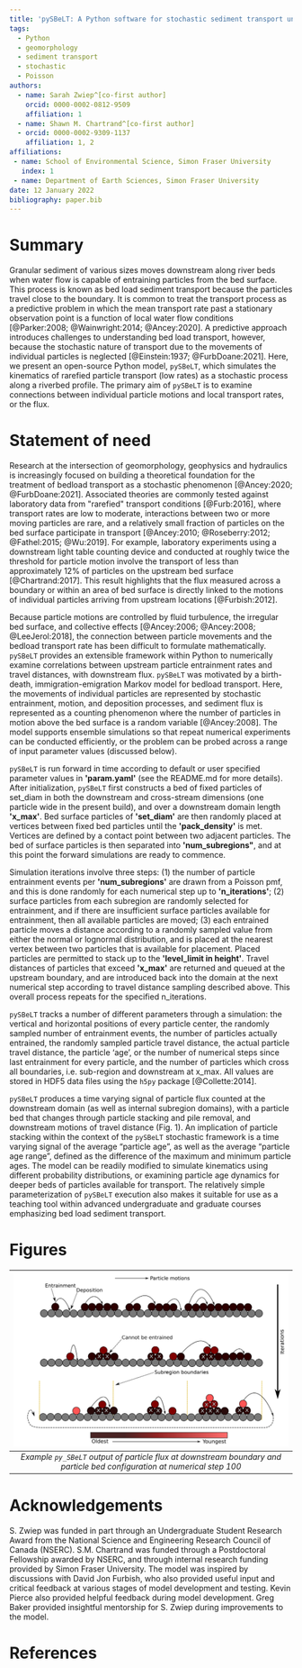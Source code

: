 ```yaml
---
title: 'pySBeLT: A Python software for stochastic sediment transport under rarefied conditions'
tags:
  - Python
  - geomorphology
  - sediment transport
  - stochastic
  - Poisson
authors:
  - name: Sarah Zwiep^[co-first author] 
    orcid: 0000-0002-0812-9509
    affiliation: 1
  - name: Shawn M. Chartrand^[co-first author] 
  - orcid: 0000-0002-9309-1137
    affiliation: 1, 2
affiliations:
 - name: School of Environmental Science, Simon Fraser University
   index: 1
 - name: Department of Earth Sciences, Simon Fraser University
date: 12 January 2022
bibliography: paper.bib
---
```


# Summary

Granular sediment of various sizes moves downstream along river beds when water flow is capable of entraining particles from 
the bed surface. This process is known as bed load sediment transport because the particles travel close to the boundary. 
It is common to treat the transport process as a predictive problem in which the mean transport rate past a stationary 
observation point is a function of local water flow conditions [@Parker:2008; @Wainwright:2014; @Ancey:2020]. A predictive approach 
introduces challenges to understanding bed load transport, however, because the stochastic nature of transport due to the 
movements of individual particles is neglected [@Einstein:1937; @FurbDoane:2021]. Here, we present an open-source Python model, `pySBeLT`, 
which simulates the kinematics of rarefied particle transport (low rates) as a stochastic process along a riverbed profile. 
The primary aim of `pySBeLT` is to examine connections between individual particle motions and local transport rates, or the flux.

# Statement of need

Research at the intersection of geomorphology, geophysics and hydraulics is increasingly focused on building 
a theoretical foundation for the treatment of bedload transport as a stochastic phenomenon [@Ancey:2020; 
@FurbDoane:2021]. Associated theories are commonly tested against laboratory data from "rarefied" transport 
conditions [@Furb:2016], where transport rates are low to moderate, interactions between two or more 
moving particles are rare, and a relatively small fraction of particles on the bed surface participate in transport 
[@Ancey:2010; @Roseberry:2012; @Fathel:2015; @Wu:2019]. For example, laboratory experiments 
using a downstream light table counting device and conducted at roughly twice the threshold for particle motion involve 
the transport of less than approximately 12% of particles on the upstream bed surface [@Chartrand:2017]. This result 
highlights that the flux measured across a boundary or within an area of bed surface is directly linked to the motions 
of individual particles arriving from upstream locations [@Furbish:2012]. 

Because particle motions are controlled by fluid turbulence, the irregular bed surface, and collective effects 
[@Ancey:2006; @Ancey:2008; @LeeJerol:2018], the connection between particle movements and the bedload 
transport rate has been difficult to formulate mathematically. `pySBeLT` provides an extensible framework within 
Python to numerically examine correlations between upstream particle entrainment rates and travel distances, with downstream 
flux. `pySBeLT` was motivated by a birth-death, immigration-emigration Markov model for bedload transport. Here, 
the movements of individual particles are represented by stochastic entrainment, motion, and deposition processes, and sediment 
flux is represented as a counting phenomenon where the number of particles in motion above the bed surface is a random 
variable [@Ancey:2008]. The model supports ensemble simulations so that repeat numerical experiments can be conducted efficiently,
or the problem can be probed across a range of input parameter values (discussed below).

`pySBeLT` is run forward in time according to default or user specified parameter values in **'param.yaml'** (see the README.md for 
more details). After initialization, `pySBeLT` first constructs a bed of fixed particles of set_diam in both the downstream and 
cross-stream dimensions (one particle wide in the present build), and over a downstream domain length **'x_max'**. Bed surface particles
of **'set_diam'** are then randomly placed at vertices between fixed bed particles until the **'pack_density'** is met. Vertices are defined 
by a contact point between two adjacent particles. The bed of surface particles is then separated into **'num_subregions"**, and at this 
point the forward simulations are ready to commence. 

Simulation iterations involve three steps: (1) the number of particle entrainment events per **'num_subregions'** are drawn from a Poisson pmf, 
and this is done randomly for each numerical step up to **'n_iterations'**; (2) surface particles from each subregion are randomly selected 
for entrainment, and if there are insufficient surface particles available for entrainment, then all available particles are moved; (3) each 
entrained particle moves a distance according to a randomly sampled value from either the normal or lognormal distribution, and is placed at 
the nearest vertex between two particles that is available for placement. Placed particles are permitted to stack up to the **'level_limit in height'**. 
Travel distances of particles that exceed **'x_max'** are returned and queued at the upstream boundary, and are introduced back into the 
domain at the next numerical step according to travel distance sampling described above. This overall process repeats for the specified n_iterations. 

`pySBeLT` tracks a number of different parameters through a simulation: the vertical and horizontal positions of every particle center, 
the randomly sampled number of entrainment events, the number of particles actually entrained, the randomly sampled particle travel 
distance, the actual particle travel distance, the particle ‘age’, or the number of numerical steps since last entrainment for every 
particle, and the number of particles which cross all boundaries, i.e. sub-region and downstream at x_max. All values are stored 
in HDF5 data files using the `h5py` package [@Collette:2014]. 

`pySBeLT` produces a time varying signal of particle flux counted at the downstream domain (as well as internal subregion domains), with a particle 
bed that changes through particle stacking and pile removal, and downstream motions of travel distance (Fig. 1). An implication of particle 
stacking within the context of the `pySBeLT` stochastic framework is a time varying signal of the average “particle age”, as well as the 
average “particle age range”, defined as the difference of the maximum and minimum particle ages. The model can be readily modified to simulate 
kinematics using different probability distributions, or examining particle age dynamics for deeper beds of particles available for transport. The relatively 
simple parameterization of `pySBeLT` execution also makes it suitable for use as a teaching tool within advanced undergraduate and graduate courses 
emphasizing bed load sediment transport.

# Figures


|![Image](../paper/figures/Figure1.png)
|:--:| 
| *Example `py_SBeLT` output of particle flux at downstream boundary and particle bed configuration at numerical step 100* |

# Acknowledgements

S. Zwiep was funded in part through an Undergraduate Student Research Award from the 
National Science and Engineering Research Council of Canada (NSERC). S.M. Chartrand was 
funded through a Postdoctoral Fellowship awarded by NSERC, and through internal research 
funding provided by Simon Fraser University. The model was inspired by discussions with 
David Jon Furbish, who also provided useful input and critical feedback at various stages 
of model development and testing. Kevin Pierce also provided helpful feedback during model 
development. Greg Baker provided insightful mentorship for S. Zwiep during improvements to the model.

# References
